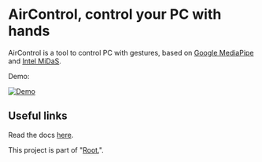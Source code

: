 # AirControl, control your PC with hands

AirControl is a tool to control PC with gestures, based on <a href="https://ai.google.dev/edge/mediapipe/solutions/guide" target="_blank">Google MediaPipe</a> and <a href="https://github.com/isl-org/MiDaS" target="_blank">Intel MiDaS</a>.

Demo:

[![Demo](https://img.youtube.com/vi/Cifi5REe2wY/0.jpg)](https://www.youtube.com/watch?v=Cifi5REe2wY)

## Useful links
Read the docs [here](https://air-control.readthedocs.io/en/latest/index.html).

This project is part of "[Root.](https://andrea-zoccatelli.gitbook.io/me/v/root.)".
